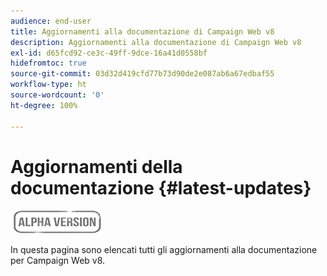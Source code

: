 ```yaml
---
audience: end-user
title: Aggiornamenti alla documentazione di Campaign Web v8
description: Aggiornamenti alla documentazione di Campaign Web v8
exl-id: d65fcd92-ce3c-49ff-9dce-16a41d0558bf
hidefromtoc: true
source-git-commit: 03d32d419cfd77b73d90de2e087ab6a67edbaf55
workflow-type: ht
source-wordcount: '0'
ht-degree: 100%

---
```


# Aggiornamenti della documentazione {#latest-updates}

![](../assets/do-not-localize/badge.png)

In questa pagina sono elencati tutti gli aggiornamenti alla documentazione per Campaign Web v8.
